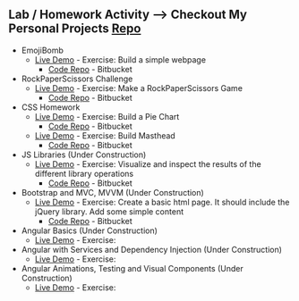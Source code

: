 ## Lab / Homework Activity --> Checkout My Personal Projects [Repo](https://github.com/azanaebondbrooks/frontend-mania-repo)
*  EmojiBomb
    - [Live Demo](https://emojibombstories.netlify.com/) -  Exercise: Build a simple webpage
		- [Code Repo](https://bitbucket.org/itsjustnae/emojibomb-lab1/src/master/) - Bitbucket
*  RockPaperScissors Challenge
    - [Live Demo](https://rockpaperscissorschallenge.netlify.com/) -  Exercise: Make a RockPaperScissors Game
		- [Code Repo](https://bitbucket.org/itsjustnae/rockpaperscissors-lab2/src/master/) - Bitbucket
*  CSS Homework
    - [Live Demo](https://piechart.netlify.com/) -  Exercise: Build a Pie Chart
		- [Code Repo](https://bitbucket.org/itsjustnae/piechart-hw1/src/master/) - Bitbucket
    - [Live Demo](https://mastheadcss.netlify.com) - Exercise: Build Masthead
		- [Code Repo](https://bitbucket.org/itsjustnae/navbar-hw1/src/master/) - Bitbucket
* JS Libraries (Under Construction)
    - [Live Demo](https://jslibraries.netlify.com/) - Exercise: Visualize and inspect the results of the different library operations 
		- [Code Repo](https://bitbucket.org/itsjustnae/jslibraries-lab2/src/master/) - Bitbucket
* Bootstrap and MVC, MVVM (Under Construction)
    - [Live Demo](https://bootstraphw.netlify.com/) - Exercise: Create a basic html page. It should include the jQuery library. Add some simple content
       - [Code Repo](https://bitbucket.org/itsjustnae/bootstraphw/src/master/) - Bitbucket
* Angular Basics (Under Construction)
    - [Live Demo]() - Exercise: 
* Angular with Services and Dependency Injection (Under Construction)
    - [Live Demo]() - Exercise: 
* Angular Animations, Testing and Visual Components (Under Construction)
    - [Live Demo]() - Exercise:
